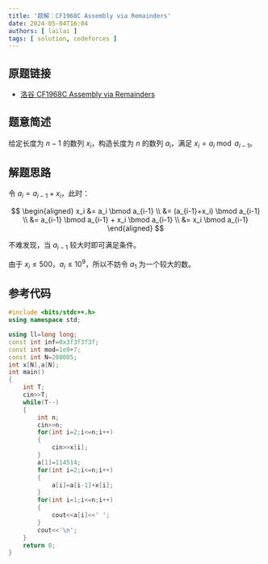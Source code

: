 ```yaml
---
title: '题解：CF1968C Assembly via Remainders'
date: 2024-05-04T16:04
authors: [ lailai ]
tags: [ solution, codeforces ]
---
```


## 原题链接

- [洛谷 CF1968C Assembly via Remainders](https://www.luogu.com.cn/problem/CF1968C)

<!-- truncate -->

## 题意简述

给定长度为 $n-1$ 的数列 $x_i$，构造长度为 $n$ 的数列 $a_i$，满足 $x_i=a_i \bmod a_{i-1}$。

## 解题思路

令 $a_i=a_{i-1}+x_i$，此时：

$$
\begin{aligned}
x_i &= a_i \bmod a_{i-1} \\
  &= (a_{i-1}+x_i) \bmod a_{i-1} \\
  &= a_{i-1} \bmod a_{i-1} + x_i \bmod a_{i-1} \\
  &= x_i \bmod a_{i-1}
\end{aligned}
$$

不难发现，当 $a_{i-1}$ 较大时即可满足条件。

由于 $x_i \le 500$，$a_i \le 10^9$，所以不妨令 $a_1$ 为一个较大的数。

## 参考代码

```cpp
#include <bits/stdc++.h>
using namespace std;

using ll=long long;
const int inf=0x3f3f3f3f;
const int mod=1e9+7;
const int N=200005;
int x[N],a[N];
int main()
{
	int T;
	cin>>T;
	while(T--)
	{
		int n;
		cin>>n;
		for(int i=2;i<=n;i++)
		{
			cin>>x[i];
		}
		a[1]=114514;
		for(int i=2;i<=n;i++)
		{
			a[i]=a[i-1]+x[i];
		}
		for(int i=1;i<=n;i++)
		{
			cout<<a[i]<<' ';
		}
		cout<<'\n';
	}
	return 0;
}
```
